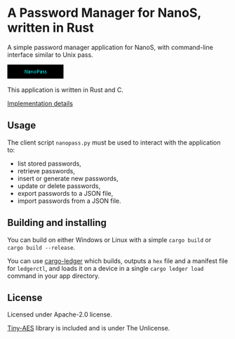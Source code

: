 # A Password Manager for NanoS, written in Rust

A simple password manager application for NanoS, with command-line interface
similar to Unix pass.

![Demo animation](doc/demo.gif)

This application is written in Rust and C.

[Implementation details](doc/impl.md)

## Usage

The client script `nanopass.py` must be used to interact with the application
to:
- list stored passwords,
- retrieve passwords,
- insert or generate new passwords,
- update or delete passwords,
- export passwords to a JSON file,
- import passwords from a JSON file.

## Building and installing

You can build on either Windows or Linux with a simple `cargo build` or
`cargo build --release`.

You can use
[cargo-ledger](https://github.com/ledgerhq/cargo-ledger) which
builds, outputs a `hex` file and a manifest file for `ledgerctl`, and loads it
on a device in a single `cargo ledger load` command in your app directory.

## License

Licensed under Apache-2.0 license.

[Tiny-AES](https://github.com/kokke/tiny-AES-c) library is included and is under
The Unlicense.
